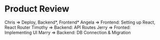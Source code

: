 # Product Review

Chris => Deploy, Backend*, Frontend*
Angela => Frontend: Setting up React, React Router
Timothy => Backend: API Routes
Jerry => Fronted: Implementing UI
Marry => Backend: DB Connection & Migration
